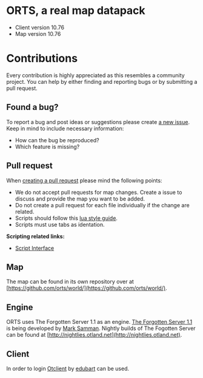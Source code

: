 # ORTS, a real map datapack
 * Client version 10.76
 * Map version 10.76

# Contributions
Every contribution is highly appreciated as this resembles a community project. You can help by either finding and reporting bugs or by submitting a pull request.

## Found a bug?
To report a bug and post ideas or suggestions please create [a new issue](https://github.com/orts/server/issues). Keep in mind to include necessary information:
 * How can the bug be reproduced?
 * Which feature is missing?

## Pull request
When [creating a pull request](https://github.com/orts/server/pulls) please mind the following points:
* We do not accept pull requests for map changes. Create a issue to discuss and provide the map you want to be added.
* Do not create a pull request for each file individually if the change are related.
* Scripts should follow this [lua style guide](https://github.com/Olivine-Labs/lua-style-guide).
* Scripts must use tabs as identation.

**Scripting related links:**
- [Script Interface](https://github.com/otland/forgottenserver/wiki/Script-Interface)

## Map
The map can be found in its own repository over at [https://github.com/orts/world/](https://github.com/orts/world/).

## Engine
ORTS uses The Forgotten Server 1.1 as an engine. [The Forgotten Server 1.1](https://github.com/otland/forgottenserver) is being developed by [Mark Samman](https://github.com/marksamman). Nightly builds of The Fogotten Server can be found at [http://nightlies.otland.net](http://nightlies.otland.net).

## Client
In order to login  [Otclient](https://github.com/edubart/otclient) by [edubart](https://github.com/edubart) can be used.

